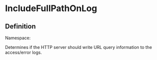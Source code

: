 #  IncludeFullPathOnLog

## Definition
Namespace: 

Determines if the HTTP server should write URL query information to the access/error logs.

